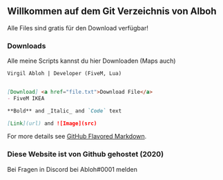 ## Willkommen auf dem Git Verzeichnis von Alboh

Alle Files sind gratis für den Download verfügbar!

### Downloads

Alle meine Scripts kannst du hier Downloaden (Maps auch)

```markdown
Virgil Abloh | Developer (FiveM, Lua)


[Download] <a href="file.txt">Download File</a>
- FiveM IKEA

**Bold** and _Italic_ and `Code` text

[Link](url) and ![Image](src)
```

For more details see [GitHub Flavored Markdown](https://guides.github.com/features/mastering-markdown/).

### Diese Website ist von Github gehostet (2020)

Bei Fragen in Discord bei Abloh#0001 melden
